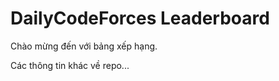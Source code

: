 # DailyCodeForces Leaderboard

Chào mừng đến với bảng xếp hạng.

<!-- LEADERBOARD:START -->
<!-- LEADERBOARD:END -->

Các thông tin khác về repo...
